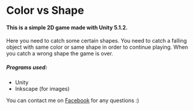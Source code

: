 # Color vs Shape

#### This is a simple 2D game made with Unity 5.1.2. 

Here you need to catch some certain shapes.
You need to catch a falling object with same color or same shape in order to continue playing. When you catch a wrong shape the game is over.

##### Programs used:

* Unity
* Inkscape (for images)

 You can contact me on [Facebook](https://www.facebook.com/paulicaaaaaaaaaaa) for any questions :)
